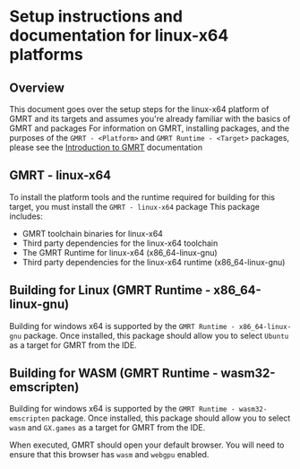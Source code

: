 # Setup instructions and documentation for linux-x64 platforms

## Overview

This document goes over the setup steps for the linux-x64 platform of GMRT and its targets and assumes you're already familiar with the basics of GMRT and packages
For information on GMRT, installing packages, and the purposes of the `GMRT - <Platform>` and `GMRT Runtime - <Target>` packages, please see the [Introduction to GMRT](../../introduction/GMRT-beta-intro-and-setup-instructions.md) documentation

## GMRT - linux-x64

To install the platform tools and the runtime required for building for this target, you must install the `GMRT - linux-x64` package
This package includes:
  - GMRT toolchain binaries for linux-x64
  - Third party dependencies for the linux-x64 toolchain
  - The GMRT Runtime for linux-x64 (x86_64-linux-gnu)
  - Third party dependencies for the linux-x64 runtime (x86_64-linux-gnu)

## Building for Linux (GMRT Runtime - x86_64-linux-gnu)

Building for windows x64 is supported by the `GMRT Runtime - x86_64-linux-gnu` package.
Once installed, this package should allow you to select `Ubuntu` as a target for GMRT from the IDE.

## Building for WASM (GMRT Runtime - wasm32-emscripten)

Building for windows x64 is supported by the `GMRT Runtime - wasm32-emscripten` package.
Once installed, this package should allow you to select `wasm` and `GX.games` as a target for GMRT from the IDE.

When executed, GMRT should open your default browser. You will need to ensure that this browser has `wasm` and `webgpu` enabled.